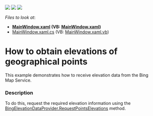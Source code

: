 <!-- default badges list -->
![](https://img.shields.io/endpoint?url=https://codecentral.devexpress.com/api/v1/VersionRange/128571735/16.1.4%2B)
[![](https://img.shields.io/badge/Open_in_DevExpress_Support_Center-FF7200?style=flat-square&logo=DevExpress&logoColor=white)](https://supportcenter.devexpress.com/ticket/details/T378810)
[![](https://img.shields.io/badge/📖_How_to_use_DevExpress_Examples-e9f6fc?style=flat-square)](https://docs.devexpress.com/GeneralInformation/403183)
<!-- default badges end -->
<!-- default file list -->
*Files to look at*:

* **[MainWindow.xaml](./CS/BingElevationDataWpf/MainWindow.xaml) (VB: [MainWindow.xaml](./VB/BingElevationDataWpf/MainWindow.xaml))**
* [MainWindow.xaml.cs](./CS/BingElevationDataWpf/MainWindow.xaml.cs) (VB: [MainWindow.xaml.vb](./VB/BingElevationDataWpf/MainWindow.xaml.vb))
<!-- default file list end -->
# How to obtain elevations of geographical points


This example demonstrates how to receive elevation data from the Bing Map Service.


<h3>Description</h3>

To do this, request the required elevation information using the <a href="https://documentation.devexpress.com/#WPF/DevExpressXpfMapBingElevationDataProvider_RequestPointsElevationstopic(ZsR7ew)">BingElevationDataProvider.RequestPointsElevations</a>&nbsp;method.

<br/>


